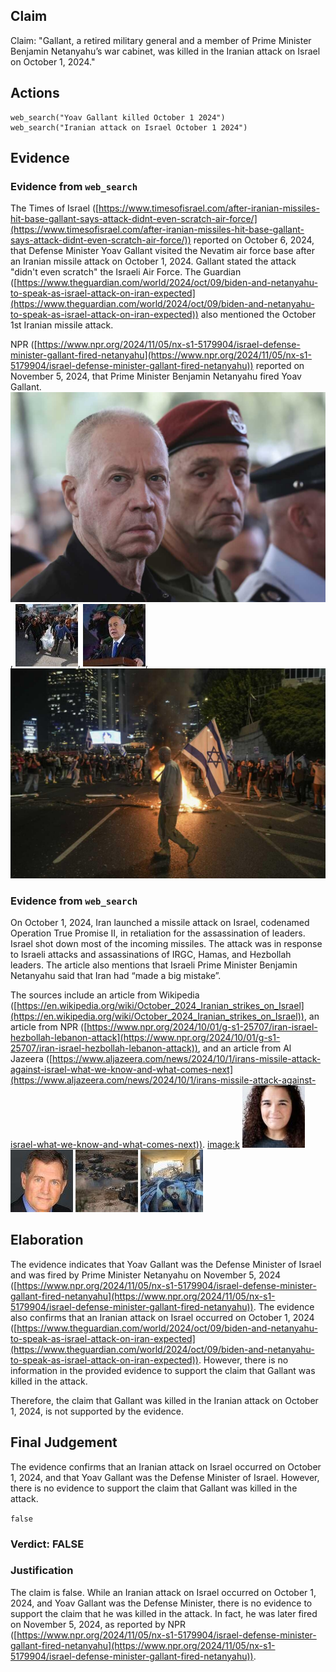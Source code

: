 ## Claim
Claim: "Gallant, a retired military general and a member of Prime Minister Benjamin Netanyahu’s war cabinet, was killed in the Iranian attack on Israel on October 1, 2024."

## Actions
```
web_search("Yoav Gallant killed October 1 2024")
web_search("Iranian attack on Israel October 1 2024")
```

## Evidence
### Evidence from `web_search`
The Times of Israel ([https://www.timesofisrael.com/after-iranian-missiles-hit-base-gallant-says-attack-didnt-even-scratch-air-force/](https://www.timesofisrael.com/after-iranian-missiles-hit-base-gallant-says-attack-didnt-even-scratch-air-force/)) reported on October 6, 2024, that Defense Minister Yoav Gallant visited the Nevatim air force base after an Iranian missile attack on October 1, 2024. Gallant stated the attack "didn't even scratch" the Israeli Air Force. The Guardian ([https://www.theguardian.com/world/2024/oct/09/biden-and-netanyahu-to-speak-as-israel-attack-on-iran-expected](https://www.theguardian.com/world/2024/oct/09/biden-and-netanyahu-to-speak-as-israel-attack-on-iran-expected)) also mentioned the October 1st Iranian missile attack.

NPR ([https://www.npr.org/2024/11/05/nx-s1-5179904/israel-defense-minister-gallant-fired-netanyahu](https://www.npr.org/2024/11/05/nx-s1-5179904/israel-defense-minister-gallant-fired-netanyahu)) reported on November 5, 2024, that Prime Minister Benjamin Netanyahu fired Yoav Gallant. ![image 3859](media/2025-08-23_00-38-1755909537-579979.jpg), ![image 3860](media/2025-08-23_00-38-1755909537-722493.jpg), ![image 3861](media/2025-08-23_00-38-1755909539-089735.jpg), ![image 3862](media/2025-08-23_00-38-1755909539-998672.jpg)


### Evidence from `web_search`
On October 1, 2024, Iran launched a missile attack on Israel, codenamed Operation True Promise II, in retaliation for the assassination of leaders. Israel shot down most of the incoming missiles. The attack was in response to Israeli attacks and assassinations of IRGC, Hamas, and Hezbollah leaders. The article also mentions that Israeli Prime Minister Benjamin Netanyahu said that Iran had “made a big mistake”.

The sources include an article from Wikipedia ([https://en.wikipedia.org/wiki/October_2024_Iranian_strikes_on_Israel](https://en.wikipedia.org/wiki/October_2024_Iranian_strikes_on_Israel)), an article from NPR ([https://www.npr.org/2024/10/01/g-s1-25707/iran-israel-hezbollah-lebanon-attack](https://www.npr.org/2024/10/01/g-s1-25707/iran-israel-hezbollah-lebanon-attack)), and an article from Al Jazeera ([https://www.aljazeera.com/news/2024/10/1/irans-missile-attack-against-israel-what-we-know-and-what-comes-next](https://www.aljazeera.com/news/2024/10/1/irans-missile-attack-against-israel-what-we-know-and-what-comes-next)). <image:k> ![image 9458](media/2025-08-30_00-49-1756514997-705722.jpg) ![image 9460](media/2025-08-30_00-50-1756515000-079969.jpg) ![image 9465](media/2025-08-30_00-50-1756515005-569371.jpg) ![image 9468](media/2025-08-30_00-50-1756515010-365643.jpg)


## Elaboration
The evidence indicates that Yoav Gallant was the Defense Minister of Israel and was fired by Prime Minister Netanyahu on November 5, 2024 ([https://www.npr.org/2024/11/05/nx-s1-5179904/israel-defense-minister-gallant-fired-netanyahu](https://www.npr.org/2024/11/05/nx-s1-5179904/israel-defense-minister-gallant-fired-netanyahu)). The evidence also confirms that an Iranian attack on Israel occurred on October 1, 2024 ([https://www.theguardian.com/world/2024/oct/09/biden-and-netanyahu-to-speak-as-israel-attack-on-iran-expected](https://www.theguardian.com/world/2024/oct/09/biden-and-netanyahu-to-speak-as-israel-attack-on-iran-expected)). However, there is no information in the provided evidence to support the claim that Gallant was killed in the attack.

Therefore, the claim that Gallant was killed in the Iranian attack on October 1, 2024, is not supported by the evidence.


## Final Judgement
The evidence confirms that an Iranian attack on Israel occurred on October 1, 2024, and that Yoav Gallant was the Defense Minister of Israel. However, there is no evidence to support the claim that Gallant was killed in the attack.

`false`

### Verdict: FALSE

### Justification
The claim is false. While an Iranian attack on Israel occurred on October 1, 2024, and Yoav Gallant was the Defense Minister, there is no evidence to support the claim that he was killed in the attack. In fact, he was later fired on November 5, 2024, as reported by NPR ([https://www.npr.org/2024/11/05/nx-s1-5179904/israel-defense-minister-gallant-fired-netanyahu](https://www.npr.org/2024/11/05/nx-s1-5179904/israel-defense-minister-gallant-fired-netanyahu)).
